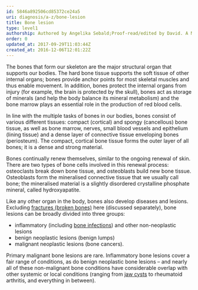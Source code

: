 ```yaml
---
id: 5846a892506cd85372ce24a5
uri: diagnosis/a-z/bone-lesion
title: Bone lesion
type: level1
authorship: Authored by Angelika Sebald;Proof-read/edited by David. A Mitchell
order: 0
updated_at: 2017-09-29T11:03:44Z
created_at: 2016-12-06T12:01:22Z
---
```


<p>The bones that form our skeleton are the major structural organ
    that supports our bodies. The hard bone tissue supports the
    soft tissue of other internal organs; bones provide anchor
    points for most skeletal muscles and thus enable movement.
    In addition, bones protect the internal organs from injury
    (for example, the brain is protected by the skull), bones
    act as storage of minerals (and help the body balance its
    mineral metabolism) and the bone marrow plays an essential
    role in the production of red blood cells.</p>
<p>In line with the multiple tasks of bones in our bodies, bones
    consist of various different tissues: compact (cortical)
    and spongy (cancellous) bone tissue, as well as bone marrow,
    nerves, small blood vessels and epithelium (lining tissue)
    and a dense layer of connective tissue enveloping bones (periosteum).
    The compact, cortical bone tissue forms the outer layer of
    all bones; it is a dense and strong material.</p>
<p>Bones continually renew themselves, similar to the ongoing renewal
    of skin. There are two types of bone cells involved in this
    renewal process: osteoclasts break down bone tissue, and
    osteoblasts build new bone tissue. Osteoblasts form the mineralised
    connective tissue that we usually call bone; the mineralised
    material is a slightly disordered crystalline phosphate mineral,
    called hydroxyapatite.</p>
<p>Like any other organ in the body, bones also develop diseases
    and lesions. Excluding <a href="/diagnosis/a-z/fracture">fractures (broken bones)</a>    here (discussed separately), bone lesions can be broadly
    divided into three groups:</p>
<ul>
    <li>inflammatory (including <a href="/diagnosis/a-z/infection">bone infections</a>)
        and other non-neoplastic lesions</li>
    <li>benign neoplastic lesions (benign lumps)</li>
    <li>malignant neoplastic lesions (bone cancers).</li>
</ul>
<p>Primary malignant bone lesions are rare. Inflammatory bone lesions
    cover a fair range of conditions, as do benign neoplastic
    bone lesions – and nearly all of these non-malignant bone
    conditions have considerable overlap with other systemic
    or local conditions (ranging from <a href="/diagnosis/a-z/cyst">jaw cysts</a>    to rheumatoid arthritis, and everything in between).</p>
